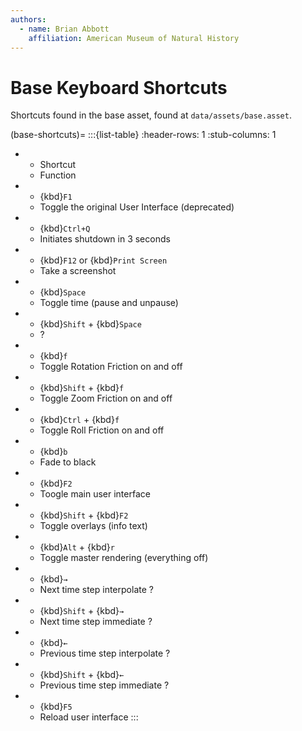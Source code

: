 ```yaml
---
authors:
  - name: Brian Abbott
    affiliation: American Museum of Natural History
---
```



# Base Keyboard Shortcuts

Shortcuts found in the base asset, found at `data/assets/base.asset`.

(base-shortcuts)=
:::{list-table}
:header-rows: 1
:stub-columns: 1
* - Shortcut
  - Function
* - {kbd}`F1`
  - Toggle the original User Interface (deprecated)
* - {kbd}`Ctrl+Q`
  - Initiates shutdown in 3 seconds
* - {kbd}`F12` or {kbd}`Print Screen`
  - Take a screenshot
* - {kbd}`Space`
  - Toggle time (pause and unpause)
* - {kbd}`Shift` + {kbd}`Space`
  - ?
* - {kbd}`f`
  - Toggle Rotation Friction on and off
* - {kbd}`Shift` + {kbd}`f`
  - Toggle Zoom Friction on and off
* - {kbd}`Ctrl` + {kbd}`f`
  - Toggle Roll Friction on and off
* - {kbd}`b`
  - Fade to black
* - {kbd}`F2`
  - Toogle main user interface
* - {kbd}`Shift` + {kbd}`F2`
  - Toggle overlays (info text)
* - {kbd}`Alt` + {kbd}`r`
  - Toggle master rendering (everything off)
* - {kbd}`→`
  - Next time step interpolate ?
* - {kbd}`Shift` + {kbd}`→`
  - Next time step immediate ?
* - {kbd}`←`
  - Previous time step interpolate ?
* - {kbd}`Shift` + {kbd}`←`
  - Previous time step immediate ?
* - {kbd}`F5`
  - Reload user interface
:::
